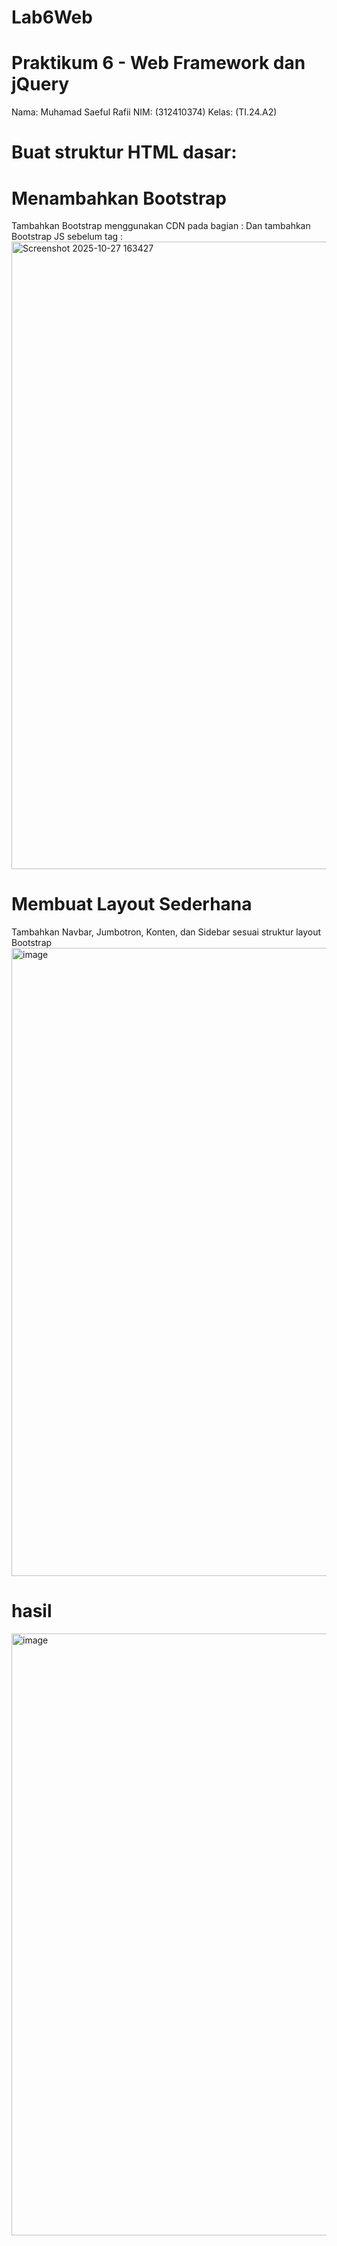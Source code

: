 # Lab6Web
# Praktikum 6 - Web Framework dan jQuery
Nama: Muhamad Saeful Rafii
NIM: (312410374)
Kelas: (TI.24.A2)

# Buat struktur HTML dasar:

<!DOCTYPE html>
<html lang="id">
<head>
  <meta charset="UTF-8">
  <meta name="viewport" content="width=device-width, initial-scale=1.0">
  <title>Layout Sederhana</title>
</head>
<body>
</body>
</html>

# Menambahkan Bootstrap

Tambahkan Bootstrap menggunakan CDN pada bagian <head>:
Dan tambahkan Bootstrap JS sebelum tag </body>:
<img width="1919" height="1004" alt="Screenshot 2025-10-27 163427" src="https://github.com/user-attachments/assets/c5ee71d5-18a5-4743-8eca-ecfcc2d8dd58" />

# Membuat Layout Sederhana
Tambahkan Navbar, Jumbotron, Konten, dan Sidebar sesuai struktur layout Bootstrap
<img width="1919" height="1005" alt="image" src="https://github.com/user-attachments/assets/866d12ca-69f8-4d2b-9242-8b98da58983a" />

# hasil 
<img width="1919" height="963" alt="image" src="https://github.com/user-attachments/assets/90e562dc-d9bd-4201-b599-3e2089a14844" />


